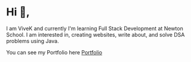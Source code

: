 # Hi 👋,

I am ViveK and currently I'm learning Full Stack Development at Newton School. I am interested in, creating websites, write about, and solve DSA problems using Java.

You can see my Portfolio here [Portfolio](https://www.github.com/GitsOfVivek/MyPortfolio)
